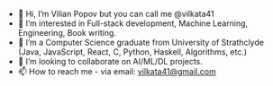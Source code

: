 - 👋 Hi, I’m Vilian Popov but you can call me @vilkata41
- 👀 I’m interested in Full-stack development, Machine Learning, Engineering, Book writing.
- 🌱 I’m a Computer Science graduate from University of Strathclyde (Java, JavaScript, React, C, Python, Haskell, Algorithms, etc.)
- 💞️ I’m looking to collaborate on AI/ML/DL projects.
- 📫 How to reach me - via email: vilkata41@gmail.com

<!---
vilkata41/vilkata41 is a ✨ special ✨ repository because its `README.md` (this file) appears on your GitHub profile.
You can click the Preview link to take a look at your changes.
--->
